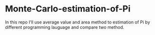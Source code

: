 # Monte-Carlo-estimation-of-Pi
In this repo I'll use average value and area method to estimation of Pi by different programming lauguage and compare two method.
